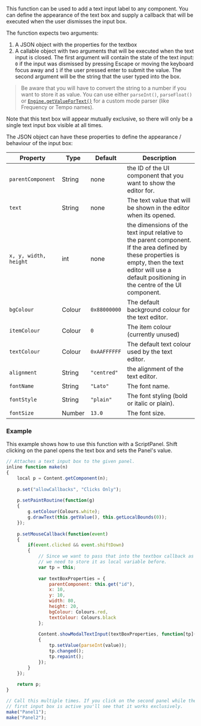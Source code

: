 This function can be used to add a text input label to any component. You can define the appearance of the text box and supply a callback that will be executed when the user dismisses the input box.

The function expects two arguments:

1. A JSON object with the properties for the textbox
2. A callable object with two arguments that will be executed when the text input is closed. The first argument will contain the state of the text input: `0` if the input was dismissed by pressing Escape or moving the keyboard focus away and `1` if the user pressed enter to submit the value. The second argument will be the string that the user typed into the box.

> Be aware that you will have to convert the string to a number if you want to store it as value. You can use either `parseInt()`, `parseFloat()` or [`Engine.getValueForText()`](/scripting/scripting-api/engine#getvaluefortext) for a custom mode parser (like Frequency or Tempo names).

Note that this text box will appear mutually exclusive, so there will only be a single text input box visible at all times.

The JSON object can have these properties to define the appearance / behaviour of the input box:

| Property | Type | Default | Description |
| --- | - | -- | ------ |
| `parentComponent` | String | none | the ID of the UI component that you want to show the editor for. |
| `text`| String | none | The text value that will be shown in the editor when its opened. |
| `x, y, width, height` | int | none | the dimensions of the text input relative to the parent component. If the area defined by these properties is empty, then the text editor will use a default positioning in the centre of the UI component. |
| `bgColour` | Colour | `0x88000000` | The default background colour for the text editor. |
| `itemColour` | Colour | `0` | The item colour (currently unused) |
| `textColour` | Colour | `0xAAFFFFFF` | The default text colour used by the text editor. |
| `alignment` | String | `"centred"` | the alignment of the text editor. |
| `fontName` | String | `"Lato"` | The font name. |
| `fontStyle` | String | `"plain"` | The font styling (bold or italic or plain). |
| `fontSize` | Number | `13.0` | The font size. |

### Example

This example shows how to use this function with a ScriptPanel. Shift clicking on the panel opens the text box and sets the Panel's value.

```javascript
// Attaches a text input box to the given panel.
inline function make(n)
{
	local p = Content.getComponent(n);
	
	p.set("allowCallbacks", "Clicks Only");
	
	p.setPaintRoutine(function(g)
	{
		g.setColour(Colours.white);
		g.drawText(this.getValue(), this.getLocalBounds(0));
	});
	
	p.setMouseCallback(function(event)
	{
		if(event.clicked && event.shiftDown)
		{
			// Since we want to pass that into the textbox callback as lambda ;
			// we need to store it as local variable before.
			var tp = this;
			
			var textBoxProperties = {
				parentComponent: this.get("id"),
				x: 10,
				y: 10,
				width: 80,
				height: 20,
				bgColour: Colours.red,
				textColour: Colours.black
			};
			
			Content.showModalTextInput(textBoxProperties, function[tp](status, value)
			{
				tp.setValue(parseInt(value));
				tp.changed();
				tp.repaint();
			});
		}
	});
	
	return p;
}

// Call this multiple times. If you click on the second panel while the
// first input box is active you'll see that it works exclusively.
make("Panel1");
make("Panel2");
```